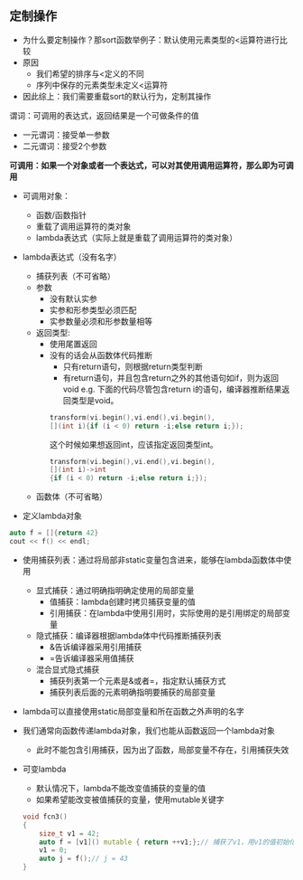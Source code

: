
## 定制操作

* 为什么要定制操作？那sort函数举例子：默认使用元素类型的<运算符进行比较
* 原因
    * 我们希望的排序与<定义的不同
    * 序列中保存的元素类型未定义<运算符
* 因此综上：我们需要重载sort的默认行为，定制其操作

谓词：可调用的表达式，返回结果是一个可做条件的值
* 一元谓词：接受单一参数
* 二元谓词：接受2个参数

**可调用：如果一个对象或者一个表达式，可以对其使用调用运算符，那么即为可调用**
* 可调用对象：
    * 函数/函数指针
    * 重载了调用运算符的类对象
    * lambda表达式（实际上就是重载了调用运算符的类对象）

* lambda表达式（没有名字）
    * 捕获列表（不可省略）
    * 参数
        * 没有默认实参
        * 实参和形参类型必须匹配
        * 实参数量必须和形参数量相等
    * 返回类型:
        * 使用尾置返回
        * 没有的话会从函数体代码推断
            * 只有return语句，则根据return类型判断
            * 有return语句，并且包含return之外的其他语句如if，则为返回void
            e.g. 下面的代码尽管包含return i的语句，编译器推断结果返回类型是void。
            ```C++
            transform(vi.begin(),vi.end(),vi.begin(),
            [](int i){if (i < 0) return -i;else return i;});
            ```
            这个时候如果想返回int，应该指定返回类型int。
            ```C++
            transform(vi.begin(),vi.end(),vi.begin(),
            [](int i)->int
            {if (i < 0) return -i;else return i;});
            ```
    * 函数体（不可省略）
* 定义lambda对象
```C++
auto f = []{return 42}
cout << f() << endl;
```

* 使用捕获列表：通过将局部非static变量包含进来，能够在lambda函数体中使用
    * 显式捕获：通过明确指明确定使用的局部变量
        * 值捕获：lambda创建时拷贝捕获变量的值
        * 引用捕获：在lambda中使用引用时，实际使用的是引用绑定的局部变量
    * 隐式捕获：编译器根据lambda体中代码推断捕获列表
        * &告诉编译器采用引用捕获
        * =告诉编译器采用值捕获
    * 混合显式隐式捕获
        * 捕获列表第一个元素是&或者=，指定默认捕获方式
        * 捕获列表后面的元素明确指明要捕获的局部变量

* lambda可以直接使用static局部变量和所在函数之外声明的名字
* 我们通常向函数传递lambda对象，我们也能从函数返回一个lambda对象
    * 此时不能包含引用捕获，因为出了函数，局部变量不存在，引用捕获失效

* 可变lambda
    * 默认情况下，lambda不能改变值捕获的变量的值
    * 如果希望能改变被值捕获的变量，使用mutable关键字
    ```C++
    void fcn3()
    {
        size_t v1 = 42;
        auto f = [v1]() mutable { return ++v1;};// 捕获了v1，用v1的值初始化lambda表达式生成的类中的数据成员
        v1 = 0;
        auto j = f();// j = 43
    }
    ```